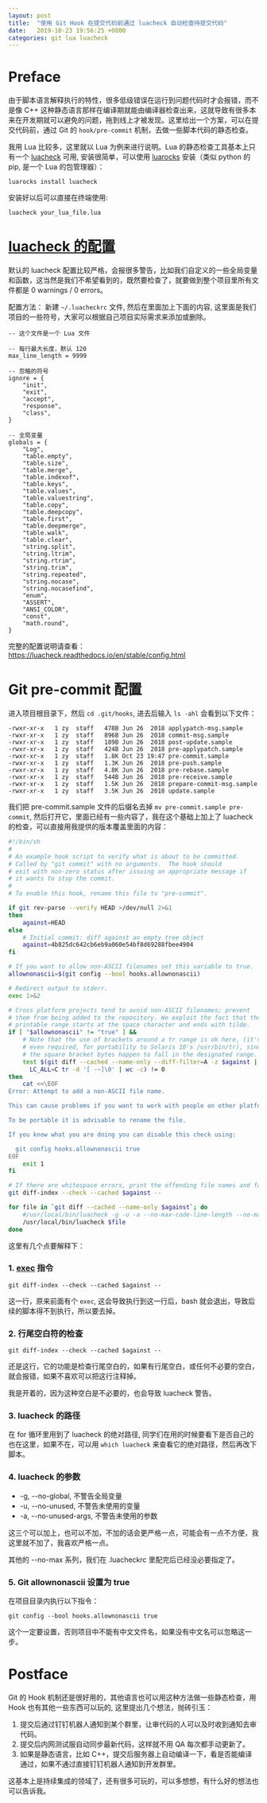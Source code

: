 ```yaml
---
layout: post
title:  "使用 Git Hook 在提交代码前通过 luacheck 自动检查待提交代码"
date:   2019-10-23 19:56:25 +0800
categories: git lua luacheck
---
```


# Preface
由于脚本语言解释执行的特性，很多低级错误在运行到问题代码时才会报错，而不是像 C++ 这种静态语言那样在编译期就能由编译器检查出来，这就导致有很多本来在开发期就可以避免的问题，拖到线上才被发现。这里给出一个方案，可以在提交代码前，通过 Git 的 `hook/pre-commit` 机制，去做一些脚本代码的静态检查。

我用 Lua 比较多，这里就以 Lua 为例来进行说明。Lua 的静态检查工具基本上只有一个 [luacheck](https://github.com/mpeterv/luacheck) 可用, 安装很简单，可以使用 [luarocks](https://luarocks.org/) 安装（类似 python 的 pip, 是一个 Lua 的包管理器）：
```
luarocks install luacheck
```
安装好以后可以直接在终端使用:
```
luacheck your_lua_file.lua
```

# [luacheck 的配置](https://luacheck.readthedocs.io/en/stable/config.html)
默认的 luacheck 配置比较严格，会报很多警告，比如我们自定义的一些全局变量和函数，这当然是我们不希望看到的，既然要检查了，就要做到整个项目里所有文件都是 0 warnings / 0 errors。

配置方法：
新建 `~/.luacheckrc` 文件, 然后在里面加上下面的内容, 这里面是我们项目的一些符号，大家可以根据自己项目实际需求来添加或删除。
```
-- 这个文件是一个 Lua 文件

-- 每行最大长度，默认 120
max_line_length = 9999

-- 忽略的符号
ignore = {
    "init",
    "exit",
    "accept",
    "response",
    "class",
}

-- 全局变量
globals = {
    "Log",
    "table.empty",
    "table.size",
    "table.merge",
    "table.indexof",
    "table.keys",
    "table.values",
    "table.valuestring",
    "table.copy",
    "table.deepcopy",
    "table.first",
    "table.deepmerge",
    "table.walk",
    "table.clear",
    "string.split",
    "string.ltrim",
    "string.rtrim",
    "string.trim",
    "string.repeated",
    "string.nocase",
    "string.nocasefind",
    "enum",
    "ASSERT",
    "ANSI_COLOR",
    "const",
    "math.round",
}
```

完整的配置说明请查看：https://luacheck.readthedocs.io/en/stable/config.html

# Git pre-commit 配置

进入项目根目录下，然后 `cd .git/hooks`, 进去后输入 `ls -ahl` 会看到以下文件：
```
-rwxr-xr-x   1 zy  staff   478B Jun 26  2018 applypatch-msg.sample
-rwxr-xr-x   1 zy  staff   896B Jun 26  2018 commit-msg.sample
-rwxr-xr-x   1 zy  staff   189B Jun 26  2018 post-update.sample
-rwxr-xr-x   1 zy  staff   424B Jun 26  2018 pre-applypatch.sample
-rwxr-xr-x   1 zy  staff   1.8K Oct 23 19:47 pre-commit.sample
-rwxr-xr-x   1 zy  staff   1.3K Jun 26  2018 pre-push.sample
-rwxr-xr-x   1 zy  staff   4.8K Jun 26  2018 pre-rebase.sample
-rwxr-xr-x   1 zy  staff   544B Jun 26  2018 pre-receive.sample
-rwxr-xr-x   1 zy  staff   1.5K Jun 26  2018 prepare-commit-msg.sample
-rwxr-xr-x   1 zy  staff   3.5K Jun 26  2018 update.sample
```

我们把 pre-commit.sample 文件的后缀名去掉 `mv pre-commit.sample pre-commit`, 然后打开它，里面已经有一些内容了，我在这个基础上加上了 luacheck 的检查，可以直接用我提供的版本覆盖里面的内容：

```bash
#!/bin/sh
#
# An example hook script to verify what is about to be committed.
# Called by "git commit" with no arguments.  The hook should
# exit with non-zero status after issuing an appropriate message if
# it wants to stop the commit.
#
# To enable this hook, rename this file to "pre-commit".

if git rev-parse --verify HEAD >/dev/null 2>&1
then
	against=HEAD
else
	# Initial commit: diff against an empty tree object
	against=4b825dc642cb6eb9a060e54bf8d69288fbee4904
fi

# If you want to allow non-ASCII filenames set this variable to true.
allownonascii=$(git config --bool hooks.allownonascii)

# Redirect output to stderr.
exec 1>&2

# Cross platform projects tend to avoid non-ASCII filenames; prevent
# them from being added to the repository. We exploit the fact that the
# printable range starts at the space character and ends with tilde.
if [ "$allownonascii" != "true" ] &&
	# Note that the use of brackets around a tr range is ok here, (it's
	# even required, for portability to Solaris 10's /usr/bin/tr), since
	# the square bracket bytes happen to fall in the designated range.
	test $(git diff --cached --name-only --diff-filter=A -z $against |
	  LC_ALL=C tr -d '[ -~]\0' | wc -c) != 0
then
	cat <<\EOF
Error: Attempt to add a non-ASCII file name.

This can cause problems if you want to work with people on other platforms.

To be portable it is advisable to rename the file.

If you know what you are doing you can disable this check using:

  git config hooks.allownonascii true
EOF
	exit 1
fi

# If there are whitespace errors, print the offending file names and fail.
git diff-index --check --cached $against --

for file in `git diff --cached --name-only $against`; do
	#/usr/local/bin/luacheck -g -u -a --no-max-code-line-length --no-max-string-line-length --no-max-comment-line-length $file
    /usr/local/bin/luacheck $file
done
```

这里有几个点要解释下：
### 1. [exec](https://askubuntu.com/questions/525767/what-does-an-exec-command-do) 指令
```
git diff-index --check --cached $against --
```
这一行，原来前面有个 `exec`, 这会导致执行到这一行后，bash 就会退出，导致后续的脚本得不到执行，所以要去掉。

### 2. 行尾空白符的检查
```
git diff-index --check --cached $against --
```
还是这行，它的功能是检查行尾空白的，如果有行尾空白，或任何不必要的空白，就会报错，如果不喜欢可以把这行注释掉。

我是开着的，因为这种空白是不必要的，也会导致 luacheck 警告。

### 3. luacheck 的路径
在 for 循环里用到了 luacheck 的绝对路径, 同学们在用的时候要看下是否自己的也在这里，如果不在，可以用 `which luacheck` 来查看它的绝对路径，然后再改下脚本。

### 4. luacheck 的参数
* -g, --no-global, 不警告全局变量
* -u, --no-unused, 不警告未使用的变量
* -a, --no-unused-args, 不警告未使用的参数

这三个可以加上，也可以不加，不加的话会更严格一点，可能会有一点不方便，我这里就不加了，我喜欢严格一点。

其他的 --no-max 系列，我们在 .luacheckrc 里配完后已经没必要指定了。

### 5. Git allownonascii 设置为 true
在项目目录内执行以下指令：
```
git config --bool hooks.allownonascii true
```

这个一定要设置，否则项目中不能有中文文件名，如果没有中文名可以忽略这一步。

# Postface

Git 的 Hook 机制还是很好用的，其他语言也可以用这种方法做一些静态检查，用 Hook 也有其他一些东西可以玩的, 这里提出几个想法，抛砖引玉：
1. 提交后通过钉钉机器人通知到某个群里，让审代码的人可以及时收到通知去审代码。
2. 提交后内网测试服自动同步最新代码，这样就不用 QA 每次都手动更新了。
3. 如果是静态语言，比如 C++，提交后服务器上自动编译一下，看是否能编译通过，如果不通过直接钉钉机器人通知到开发群里。

这基本上是持续集成的领域了，还有很多可玩的，可以多想想，有什么好的想法也可以告诉我。
